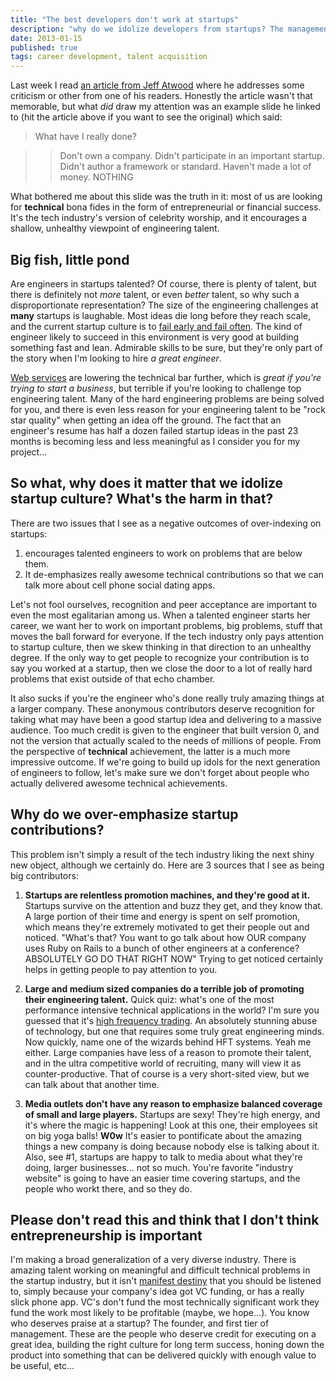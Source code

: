 ```yaml
--- 
title: "The best developers don't work at startups"
description: "why do we idolize developers from startups? The management team of a startup is what's impressive, look for talented engineering in large companies."
date: 2013-01-15 
published: true
tags: career development, talent acquisition
--- 
```


Last week I read [an article from Jeff Atwood](http://www.codinghorror.com/blog/2008/05/strong-opinions-weakly-held.html) where he addresses some criticism or other from one of his readers. Honestly the article wasn't that memorable, but what *did* draw my attention was an example slide he linked to (hit the article above if you want to see the original) which said:

> What have I really done?

>> Don't own a company.
>> Didn't participate in an important startup.
>> Didn't author a framework or standard.
>> Haven't made a lot of money.
>>                             NOTHING

What bothered me about this slide was the truth in it: most of us are looking for **technical** bona fides in the form of entrepreneurial or financial success. It's the tech industry's version of celebrity worship, and it encourages a shallow, unhealthy viewpoint of engineering talent.

## Big fish, little pond
Are engineers in startups talented? Of course, there is plenty of talent, but there is definitely not *more* talent, or even *better* talent, so why such a disproportionate representation? The size of the engineering challenges at **many** startups is laughable. Most ideas die long before they reach scale, and the current startup culture is to [fail early and fail often](http://www.tnr.com/blog/plank/110586/the-downside-the-startup-failure-craze). The kind of engineer likely to succeed in this environment is very good at building something fast and lean. Admirable skills to be sure, but they're only part of the story when I'm looking to hire *a great engineer*. 

[Web services](aws.amazon.com "aws.amazon.com") are lowering the technical bar further, which is *great if you're trying to start a business*, but terrible if you're looking to challenge top engineering talent. Many of the hard engineering problems are being solved for you, and there is even less reason for your engineering talent to be "rock star quality" when getting an idea off the ground. The fact that an engineer's resume has half a dozen failed startup ideas in the past 23 months is becoming less and less meaningful as I consider you for my project...

## So what, why does it matter that we idolize startup culture? What's the harm in that?

There are two issues that I see as a negative outcomes of over-indexing on startups:
1. encourages talented engineers to work on problems that are below them.
2. It de-emphasizes really awesome technical contributions so that we can talk more about cell phone social dating apps.

Let's not fool ourselves, recognition and peer acceptance are important to even the most egalitarian among us. When a talented engineer starts her career, we want her to work on important problems, big problems, stuff that moves the ball forward for everyone. If the tech industry only pays attention to startup culture, then we skew thinking in that direction to an unhealthy degree. If the only way to get people to recognize your contribution is to say you worked at a startup, then we close the door to a lot of really hard problems that exist outside of that echo chamber.

It also sucks if you're the engineer who's done really truly amazing things at a larger company. These anonymous contributors deserve recognition for taking what may have been a good startup idea and delivering to a massive audience. Too much credit is given to the engineer that built version 0, and not the version that actually scaled to the needs of millions of people. From the perspective of **technical** achievement, the latter is a much more impressive outcome. If we're going to build up idols for the next generation of engineers to follow, let's make sure we don't forget about people who actually delivered awesome technical achievements.

## Why **do** we over-emphasize startup contributions?

This problem isn't simply a result of the tech industry liking the next shiny new object, although we certainly do. Here are 3 sources that I see as being big contributors: 
1. **Startups are relentless promotion machines, and they're good at it.** Startups survive on the attention and buzz they get, and they know that. A large portion of their time and energy is spent on self promotion, which means they're extremely motivated to get their people out and noticed. "What's that? You want to go talk about how OUR company uses Ruby on Rails to a bunch of other engineers at a conference? ABSOLUTELY GO DO THAT RIGHT NOW" Trying to get noticed certainly helps in getting people to pay attention to you.

2. **Large and medium sized companies do a terrible job of promoting their engineering talent.** Quick quiz: what's one of the most performance intensive technical applications in the world? I'm sure you guessed that it's [high frequency trading](http://en.wikipedia.org/wiki/High-frequency_trading "High frequency trading"). An absolutely stunning abuse of technology, but one that requires some truly great engineering minds. Now quickly, name one of the wizards behind HFT systems. Yeah me either. Large companies have less of a reason to promote their talent, and in the ultra competitive world of recruiting, many will view it as counter-productive. That of course is a very short-sited view, but we can talk about that another time. 

3. **Media outlets don't have any reason to emphasize balanced coverage of small and large players.** Startups are sexy! They're high energy, and it's where the magic is happening! Look at this one, their employees sit on big yoga balls! **W0w** It's easier to pontificate about the amazing things a new company is doing because nobody else is talking about it. Also, see #1, startups are happy to talk to media about what they're doing, larger businesses... not so much. You're favorite "industry website" is going to have an easier time covering startups, and the people who workt there, and so they do. 

## Please don't read this and think that I don't think entrepreneurship is important

I'm making a broad generalization of a very diverse industry. There is amazing talent working on meaningful and difficult technical problems in the startup industry, but it isn't [manifest destiny](http://en.wikipedia.org/wiki/Manifest_destiny "Manifest destiny") that you should be listened to, simply because your company's idea got VC funding, or has a really slick phone app. VC's don't fund the most technically significant work they fund the work most likely to be profitable (maybe, we hope...). You know who deserves praise at a startup? The founder, and first tier of management. These are the people who deserve credit for executing on a great idea, building the right culture for long term success, honing down the product into something that can be delivered quickly with enough value to be useful, etc... 
